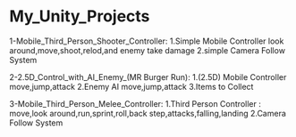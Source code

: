 # My_Unity_Projects

1-Mobile_Third_Person_Shooter_Controller:
1.Simple Mobile Controller look around,move,shoot,relod,and enemy take damage
2.simple Camera Follow System


2-2.5D_Control_with_AI_Enemy_(MR Burger Run):
1.(2.5D) Mobile Controller move,jump,attack
2.Enemy AI move,jump,attack
3.Items to Collect


3-Mobile_Third_Person_Melee_Controller:
1.Third Person Controller : move,look around,run,sprint,roll,back step,attacks,falling,landing
2.Camera Follow System
